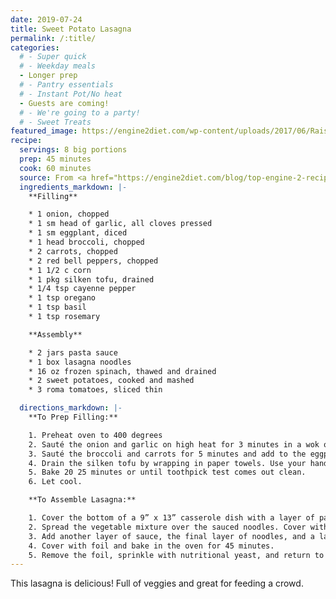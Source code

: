 ```yaml
---
date: 2019-07-24
title: Sweet Potato Lasagna
permalink: /:title/
categories:
  # - Super quick
  # - Weekday meals
  - Longer prep
  # - Pantry essentials
  # - Instant Pot/No heat
  - Guests are coming!
  # - We're going to a party!
  # - Sweet Treats
featured_image: https://engine2diet.com/wp-content/uploads/2017/06/RaiseTheRoofSweetPotatoLasagna5081.jpg
recipe:
  servings: 8 big portions
  prep: 45 minutes
  cook: 60 minutes
  source: From <a href="https://engine2diet.com/blog/top-engine-2-recipes-raise-the-roof-sweet-potato-lasagna/">Engine 2</a>
  ingredients_markdown: |-
    **Filling**

    * 1 onion, chopped
    * 1 sm head of garlic, all cloves pressed
    * 1 sm eggplant, diced
    * 1 head broccoli, chopped
    * 2 carrots, chopped
    * 2 red bell peppers, chopped
    * 1 1/2 c corn
    * 1 pkg silken tofu, drained
    * 1/4 tsp cayenne pepper
    * 1 tsp oregano
    * 1 tsp basil
    * 1 tsp rosemary

    **Assembly**

    * 2 jars pasta sauce
    * 1 box lasagna noodles
    * 16 oz frozen spinach, thawed and drained
    * 2 sweet potatoes, cooked and mashed
    * 3 roma tomatoes, sliced thin

  directions_markdown: |-
    **To Prep Filling:**

    1. Preheat oven to 400 degrees
    2. Sauté the onion and garlic on high heat for 3 minutes in a wok or nonstick pan. Add the eggplant and cook until the onions are limp and the eggplant is cooked. Place the eggplant, onion and garlic into a large bowl.
    3. Sauté the broccoli and carrots for 5 minutes and add to the eggplant bowl. Sauté the peppers and corn until just beginning to soften and add to the vegetable bowl.
    4. Drain the silken tofu by wrapping in paper towels. Use your hands to crumble the tofu in the towels and mix into the vegetable bowl. Add spices to the mixture and combine.
    5. Bake 20 25 minutes or until toothpick test comes out clean.
    6. Let cool.

    **To Assemble Lasagna:**

    1. Cover the bottom of a 9” x 13” casserole dish with a layer of pasta sauce. Add a layer of noodles. Cover the noodles with sauce.
    2. Spread the vegetable mixture over the sauced noodles. Cover with a layer of noodles and another dressing of sauce. Add the spinach to the second layer of sauced noodles. Cover the spinach with the mashed sweet potatoes.
    3. Add another layer of sauce, the final layer of noodles, and a last topping of sauce. 
    4. Cover with foil and bake in the oven for 45 minutes.
    5. Remove the foil, sprinkle with nutritional yeast, and return to the oven for another 15 minutes. Let the lasagna sit for 15 minutes before serving.
---
```

This lasagna is delicious!  Full of veggies and great for feeding a crowd.

